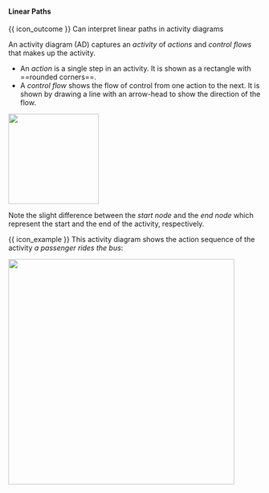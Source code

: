 <div id="title">

#### Linear Paths

</div>

<span id="prereqs"></span>

<span id="outcomes">{{ icon_outcome }} Can interpret linear paths in activity diagrams</span>

<div id="body">

An activity diagram (AD) captures an _activity_ of _actions_ and _control flows_ that makes up the activity. 
* An _action_ is a single step in an activity. It is shown as a rectangle with ==rounded corners==. 
* A _control flow_ shows the flow of control from one action to the next. It is shown by drawing a line with an arrow-head to show the direction of the flow.

<img src="{{baseUrl}}/uml/activityDiagrams/basicNotations/linearPaths/images/notation.png" height="180" />

Note the slight difference between the _start node_ and the _end node_ which represent the start and the end of the activity, respectively.

<tip-box> 

{{ icon_example }} This activity diagram shows the action sequence of the activity _a passenger rides the bus_:

<img src="{{baseUrl}}/uml/activityDiagrams/basicNotations/linearPaths/images/example.png" width="450" />

</tip-box>


</div>

<div id="extras">
  <include src="exercises.md" />
</div>